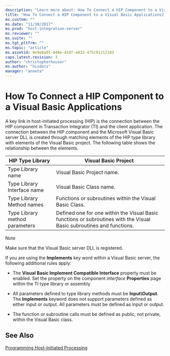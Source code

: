 ```yaml
---
description: "Learn more about: How To Connect a HIP Component to a Visual Basic Applications"
title: "How To Connect a HIP Component to a Visual Basic Applications2 | Microsoft Docs"
ms.custom: ""
ms.date: "11/30/2017"
ms.prod: "host-integration-server"
ms.reviewer: ""
ms.suite: ""
ms.tgt_pltfrm: ""
ms.topic: "article"
ms.assetid: 0e9e8a91-d48e-418f-a032-475c91212183
caps.latest.revision: 3
author: "christopherhouser"
ms.author: "hisdocs"
manager: "anneta"
---
```

# How To Connect a HIP Component to a Visual Basic Applications
A key link in host-initiated processing (HIP) is the connection between the HIP component in Transaction Integrator (TI) and the client application. The connection between the HIP component and the Microsoft Visual Basic server DLL is created through matching elements of the HIP type library with elements of the Visual Basic project. The following table shows the relationship between the elements.  
  
|HIP Type Library|Visual Basic Project|  
|----------------------|--------------------------|  
|Type Library name|Visual Basic Project name.|  
|Type Library Interface name|Visual Basic Class name.|  
|Type Library Method names|Functions or subroutines within the Visual Basic Class.|  
|Type Library method parameters|Defined one for one within the Visual Basic functions or subroutines with the Visual Basic subroutines and functions.|  
  
> [!NOTE]
>  Make sure that the Visual Basic server DLL is registered.  
  
 If you are using the **Implements** key word within a Visual Basic server, the following additional rules apply:  
  
-   The **Visual Basic Implement Compatible Interface** property must be enabled. Set the property on the component *interface* **Properties** page within the TI type library or assembly  
  
-   All parameters defined to type library methods must be **Input\Output**. The **Implements** keyword does not support parameters defined as either input or output. All parameters must be defined as input or output.  
  
-   The function or subroutine calls must be defined as public, not private, within the Visual Basic class.  
  
## See Also  
 [Programming Host-Initiated Processing](../core/programming-host-initiated-processing1.md)

